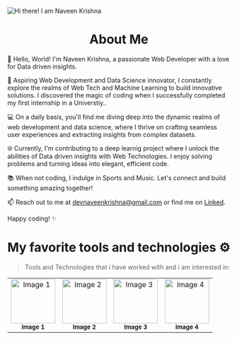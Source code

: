 ![Hi there! I am Naveen Krishna](https://github.com/devnaveenKrish/devnaveenKrish/blob/main/GITHUBCOVER.gif)

<center><p>
  <h1>About Me</h1>
</p></center>
👋 Hello, World! I'm Naveen Krishna, a passionate Web Developer with a love for Data driven insights.

🚀 Aspiring Web Development and Data Science innovator, I constantly explore the realms of Web Tech and Machine Learning to build innovative solutions. I discovered the magic of coding when I successfully completed my first internship in a Universtiy..

💻 On a daily basis, you'll find me diving deep into the dynamic realms of web development and data science, where I thrive on crafting seamless user experiences and extracting insights from complex datasets.

🌐 Currently, I'm contributing to a deep learnig project where I unlock the abilities of Data driven insights with Web Technologies. I enjoy solving problems and turning ideas into elegant, efficient code.

📚 When not coding, I indulge in Sports and Music. Let's connect and build something amazing together!

📫 Reach out to me at <a href=""> devnaveenkrishna@gmail.com </a> or find me on <a href="https://www.linkedin.com/in/naveen-krishna-667429281/">Linked</a>.

Happy coding! ✨

# My favorite tools and technologies ⚙️

> Tools and Technologies that i have worked with and i am interested in: 

<table align="center">
  <tr>
    <td align="center"><img src="https://example.com/image1.jpg" width="100px" alt="Image 1"/><br /><sub><b>Image 1</b></sub></td>
    <td align="center"><img src="https://example.com/image2.jpg" width="100px" alt="Image 2"/><br /><sub><b>Image 2</b></sub></td>
    <td align="center"><img src="https://example.com/image3.jpg" width="100px" alt="Image 3"/><br /><sub><b>Image 3</b></sub></td>
    <td align="center"><img src="https://example.com/image4.jpg" width="100px" alt="Image 4"/><br /><sub><b>Image 4</b></sub></td>
  </tr>
</table>








